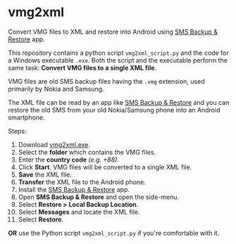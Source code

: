 # vmg2xml

Convert VMG files to XML and restore into Android using [SMS Backup & Restore](https://play.google.com/store/apps/details?id=com.riteshsahu.SMSBackupRestore&hl=en&gl=US&pli=1) app.

This repository contains a python script `vmg2xml_script.py` and the code for a Windows executable `.exe`. Both the script and the executable perform the same task: **Convert VMG files to a single XML file**.

VMG files are old SMS backup files having the `.vmg` extension, used primarily by Nokia and Samsung.

The XML file can be read by an app like [SMS Backup & Restore](https://play.google.com/store/apps/details?id=com.riteshsahu.SMSBackupRestore&hl=en&gl=US&pli=1) and you can restore the old SMS from your old Nokia/Samsung phone into an Android smartphone.

Steps:
1. Download [vmg2xml.exe](https://github.com/muhallilahnaf/vmg2xml).
2. Select the **folder** which contains the VMG files.
3. Enter the **country code** *(e.g. +88)*.
4. Click **Start**. VMG files will be converted to a single XML file.
5. **Save** the XML file.
6. **Transfer** the XML file to the Android phone.
7. Install the [SMS Backup & Restore](https://play.google.com/store/apps/details?id=com.riteshsahu.SMSBackupRestore&hl=en&gl=US&pli=1) app.
8. Open **SMS Backup & Restore** and open the side-menu.
9. Select **Restore > Local Backup Location**.
10. Select **Messages** and locate the XML file.
11. Select **Restore**.

**OR**
use the Python script `vmg2xml_script.py` if you're comfortable with it.